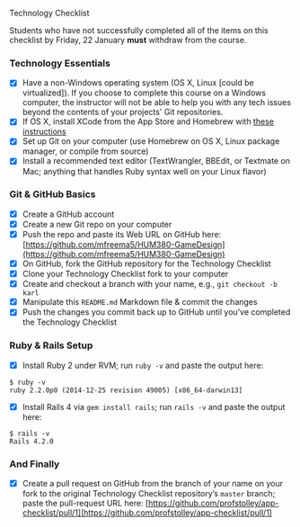 Technology Checklist

Students who have not successfully completed all of the items on this checklist by Friday, 22 January **must** withdraw from the course.

### Technology Essentials

- [X] Have a non-Windows operating system (OS X, Linux [could be virtualized]). If you choose to complete this course on a Windows computer, the instructor will not be able to help you with any tech issues beyond the contents of your projects' Git repositories.
- [X] If OS X, install XCode from the App Store and Homebrew with [these instructions](http://brew.sh/#install)
- [X] Set up Git on your computer (use Homebrew on OS X, Linux package manager, or compile from source)
- [X] Install a recommended text editor (TextWrangler, BBEdit, or Textmate on Mac; anything that handles Ruby syntax well on your Linux flavor)

### Git & GitHub Basics
- [X] Create a GitHub account
- [X] Create a new Git repo on your computer
- [X] Push the repo and paste its Web URL on GitHub here: [https://github.com/mfreema5/HUM380-GameDesign](https://github.com/mfreema5/HUM380-GameDesign)
- [X] On GitHub, fork the GitHub repository for the Technology Checklist
- [X] Clone your Technology Checklist fork to your computer
- [X] Create and checkout a branch with your name, e.g., `git checkout -b karl`
- [X] Manipulate this `README.md` Markdown file & commit the changes
- [X] Push the changes you commit back up to GitHub until you’ve completed the Technology Checklist

### Ruby & Rails Setup
- [X] Install Ruby 2 under RVM; run `ruby -v` and paste the output here:
```
$ ruby -v
ruby 2.2.0p0 (2014-12-25 revision 49005) [x86_64-darwin13]
```
- [X] Install Rails 4 via `gem install rails`; run `rails -v` and paste the output here:
```
$ rails -v
Rails 4.2.0
```

### And Finally
- [X] Create a pull request on GitHub from the branch of your name on your fork to the original Technology Checklist repository’s `master` branch; paste the pull-request URL here: [https://github.com/profstolley/app-checklist/pull/1](https://github.com/profstolley/app-checklist/pull/1)
